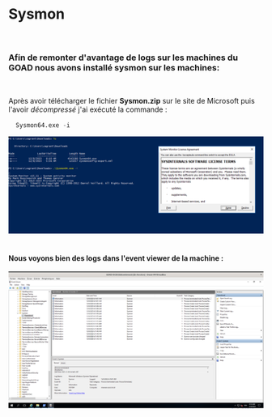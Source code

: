 # Sysmon
<br>

### Afin de remonter d'avantage de logs sur les machines du GOAD nous avons installé sysmon sur les machines:

<br>

Après avoir télécharger le fichier **Sysmon.zip** sur le site de Microsoft puis l'avoir *décompressé* j'ai exécuté la commande :
```python
  Sysmon64.exe -i
```

![Alt text](cmd-sysmon.png)
<br>
<br>
#### Nous voyons bien des logs dans l'event viewer de la machine :

![Alt text](logs-sysmon.png)
